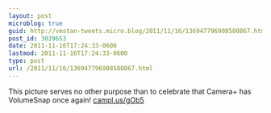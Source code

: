 ```yaml
---
layout: post
microblog: true
guid: http://vmstan-tweets.micro.blog/2011/11/16/136947796908580867.html
post_id: 3039653
date: 2011-11-16T17:24:33-0600
lastmod: 2011-11-16T17:24:33-0600
type: post
url: /2011/11/16/136947796908580867.html
---
```

This picture serves no other purpose than to celebrate that Camera+ has VolumeSnap once again! <a href="http://campl.us/gOb5">campl.us/gOb5</a>
